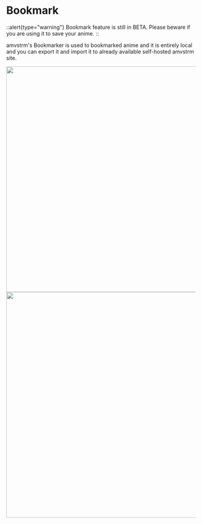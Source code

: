 # Bookmark

::alert{type="warning"}
Bookmark feature is still in BETA. Please beware if you are using it to save your anime.
::

amvstrm's Bookmarker is used to bookmarked anime and it is entirely local and you can export it and import it to already available self-hosted amvstrm site.

<div 
style="
  display:flex;flex-direction:column;justify-content: center;
  align-items: center;
">
  <img src="/docs_assets/ani_pg_bk.png" width="600">
  <img src="/docs_assets/bk_pg.png" width="600">
</div>
